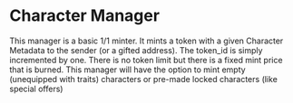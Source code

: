 # Character Manager

This manager is a basic 1/1 minter. It mints a token with a given Character Metadata to the sender (or a gifted address). The token_id is simply incremented by one. There is no token limit but there is a fixed mint price that is burned. This manager will have the option to mint empty (unequipped with traits) characters or pre-made locked characters (like special offers)
